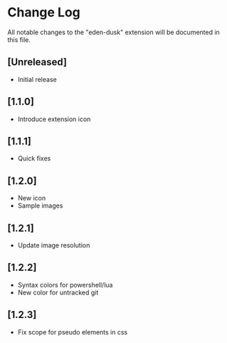 # Change Log

All notable changes to the "eden-dusk" extension will be documented in this file.

## [Unreleased]

- Initial release

## [1.1.0]

- Introduce extension icon

## [1.1.1]

- Quick fixes

## [1.2.0]

- New icon
- Sample images

## [1.2.1]

- Update image resolution

## [1.2.2]

- Syntax colors for powershell/lua
- New color for untracked git

## [1.2.3]

- Fix scope for pseudo elements in css